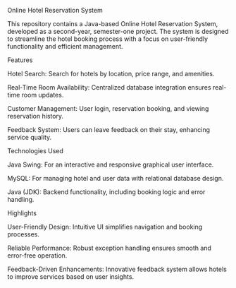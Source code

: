 Online Hotel Reservation System

This repository contains a Java-based Online Hotel Reservation System, developed as a second-year, semester-one project. The system is designed to streamline the hotel booking process with a focus on user-friendly functionality and efficient management.

Features

Hotel Search: Search for hotels by location, price range, and amenities.

Real-Time Room Availability: Centralized database integration ensures real-time room updates.

Customer Management: User login, reservation booking, and viewing reservation history.

Feedback System: Users can leave feedback on their stay, enhancing service quality.

Technologies Used

Java Swing: For an interactive and responsive graphical user interface.

MySQL: For managing hotel and user data with relational database design.

Java (JDK): Backend functionality, including booking logic and error handling.

Highlights

User-Friendly Design: Intuitive UI simplifies navigation and booking processes.

Reliable Performance: Robust exception handling ensures smooth and error-free operation.

Feedback-Driven Enhancements: Innovative feedback system allows hotels to improve services based on user insights.
